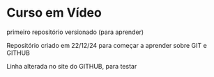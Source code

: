 # Curso em Vídeo
 primeiro repositório versionado (para aprender)

 Repositório criado em 22/12/24 para começar a aprender sobre GIT e GITHUB

Linha alterada no site do GITHUB, para testar
